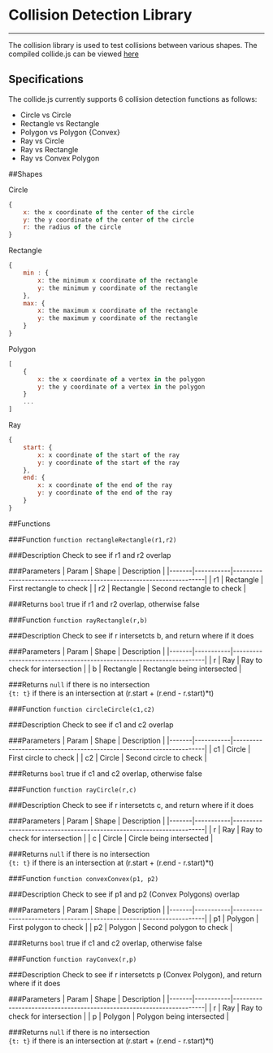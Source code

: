 # Collision Detection Library
________________________________________________________________________________________________________________________
The collision library is used to test collisions between various shapes. The compiled collide.js can be viewed [here](../sald/collide.js)

## Specifications

The collide.js currently supports 6 collision detection functions as follows:

* Circle vs Circle
* Rectangle vs Rectangle
* Polygon vs Polygon {Convex}
* Ray vs Circle
* Ray vs Rectangle
* Ray vs Convex Polygon

##Shapes

Circle
```javascript
{
	x: the x coordinate of the center of the circle
	y: the y coordinate of the center of the circle
	r: the radius of the circle
}
```

Rectangle
```javascript
{
	min : {
		x: the minimum x coordinate of the rectangle
		y: the minimum y coordinate of the rectangle
	},
	max: {
		x: the maximum x coordinate of the rectangle
		y: the maximum y coordinate of the rectangle
	}
}
```

Polygon
```javascript
[
	{
		x: the x coordinate of a vertex in the polygon
		y: the y coordinate of a vertex in the polygon
	}
	...
]
```

Ray
```javascript
{
	start: {
		x: x coordinate of the start of the ray
		y: y coordinate of the start of the ray
	},
	end: {
		x: x coordinate of the end of the ray
		y: y coordinate of the end of the ray
	}
}
```
##Functions

###Function
`function rectangleRectangle(r1,r2)`

###Description
Check to see if r1 and r2 overlap

###Parameters
| Param | Shape     | Description                                                         |
|-------|-----------|---------------------------------------------------------------------|
| r1    | Rectangle | First rectangle to check                                            |
| r2    | Rectangle | Second rectangle to check                                           |

###Returns
`bool` true if r1 and r2 overlap, otherwise false


###Function
`function rayRectangle(r,b)`

###Description
Check to see if r intersetcts b, and return where if it does

###Parameters
| Param | Shape     | Description                                                         |
|-------|-----------|---------------------------------------------------------------------|
| r     | Ray       | Ray to check for intersection                                       |
| b     | Rectangle | Rectangle being intersected                                         |

###Returns
`null` if there is no intersection<br>
`{t: t}` if there is an intersection at (r.start + (r.end - r.start)*t)

###Function
`function circleCircle(c1,c2)`

###Description
Check to see if c1 and c2 overlap

###Parameters
| Param | Shape     | Description                                                         |
|-------|-----------|---------------------------------------------------------------------|
| c1    | Circle    | First circle to check                                               |
| c2    | Circle    | Second circle to check                                              |

###Returns
`bool` true if c1 and c2 overlap, otherwise false

###Function
`function rayCircle(r,c)`

###Description
Check to see if r intersetcts c, and return where if it does

###Parameters
| Param | Shape     | Description                                                         |
|-------|-----------|---------------------------------------------------------------------|
| r     | Ray       | Ray to check for intersection                                       |
| c     | Circle    | Circle being intersected                                            |

###Returns
`null` if there is no intersection<br>
`{t: t}` if there is an intersection at (r.start + (r.end - r.start)*t)

###Function
`function convexConvex(p1, p2)`

###Description
Check to see if p1 and p2 (Convex Polygons) overlap

###Parameters
| Param | Shape     | Description                                                         |
|-------|-----------|---------------------------------------------------------------------|
| p1    | Polygon   | First polygon to check                                              |
| p2    | Polygon   | Second polygon to check                                             |

###Returns
`bool` true if c1 and c2 overlap, otherwise false

###Function
`function rayConvex(r,p)`

###Description
Check to see if r intersetcts p (Convex Polygon), and return where if it does

###Parameters
| Param | Shape     | Description                                                         |
|-------|-----------|---------------------------------------------------------------------|
| r     | Ray       | Ray to check for intersection                                       |
| p     | Polygon   | Polygon being intersected                                            |

###Returns
`null` if there is no intersection<br>
`{t: t}` if there is an intersection at (r.start + (r.end - r.start)*t)
